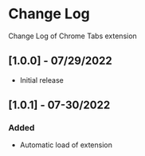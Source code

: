 # Change Log

Change Log of Chrome Tabs extension

## [1.0.0] - 07/29/2022

- Initial release

## [1.0.1] - 07-30/2022

### Added

- Automatic load of extension

<!--
Structure
## [version] - date
### Added
- 
### Changed
- 
### Removed
- 
### Fixed
- 
-->